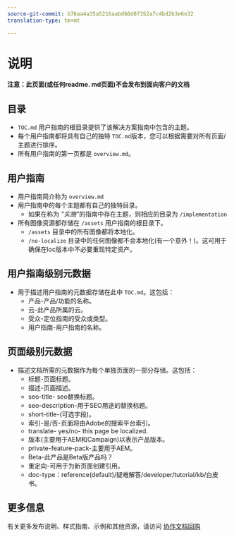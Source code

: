 ```yaml
---
source-git-commit: b76aa4a35a5216aabd60d07352a7c4bd2b3e6e32
translation-type: tm+mt

---
```

# 说明

**注意：此页面(或任何readme. md页面)不会发布到面向客户的文档**

## 目录

+ `TOC.md` 用户指南的根目录提供了该解决方案指南中包含的主题。
+ 每个用户指南都将具有自己的独特 `TOC.md`版本，您可以根据需要对所有页面/主题进行排序。
+ 所有用户指南的第一页都是 `overview.md`。

## 用户指南

+ 用户指南简介称为 `overview.md`
+ 用户指南中的每个主题都有自己的独特目录。
   + 如果在称为 *“实施”*&#x200B;的指南中存在主题，则相应的目录为 `/implementation`
+ 所有图像资源都存储在 `/assets` 用户指南的根目录下。
   + `/assets` 目录中的所有图像都将本地化。
   + `/no-localize` 目录中的任何图像都不会本地化(有一个意外！)。这可用于确保在loc版本中不必要重现特定资产。

## 用户指南级别元数据

+ 用于描述用户指南的元数据存储在此中 `TOC.md`。这包括：
   + 产品-产品/功能的名称。
   + 云-此产品所属的云。
   + 受众-定位指南的受众或类型。
   + 用户指南-用户指南的名称。

## 页面级别元数据

+ 描述文档所需的元数据作为每个单独页面的一部分存储。这包括：
   + 标题-页面标题。
   + 描述-页面描述。
   + seo-title- seo替换标题。
   + seo-description-用于SEO用途的替换标题。
   + short-title-(可选字段)。
   + 索引-是/否-页面将由Adobe的搜索平台索引。
   + translate- yes/no- this page be localized.
   + 版本(主要用于AEM和Campaign)以表示产品版本。
   + private-feature-pack-主要用于AEM。
   + Beta-此产品是Beta版产品吗？
   + 重定向-可用于为新页面创建引用。
   + doc-type：reference(default)/疑难解答/developer/tutorial/kb/白皮书。

## 更多信息

有关更多发布说明、样式指南、示例和其他资源，请访问 [协作文档回购](https://git.corp.adobe.com/AdobeDocs/collaborative-doc-instructions)
